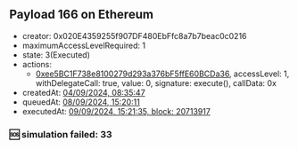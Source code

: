 ## Payload 166 on Ethereum

- creator: 0x020E4359255f907DF480EbFfc8a7b7beac0c0216
- maximumAccessLevelRequired: 1
- state: 3(Executed)
- actions:
  - [0xee5BC1F738e8100279d293a376bF5ffE60BCDa36](https://etherscan.io/tx/0xee5BC1F738e8100279d293a376bF5ffE60BCDa36), accessLevel: 1, withDelegateCall: true, value: 0, signature: execute(), callData: 0x
- createdAt: [04/09/2024, 08:35:47](https://etherscan.io/tx/0x025defc34c08bbe6c0fe56213cd11ec5d5dad8f66c817155a09de33d4f06e431)
- queuedAt: [08/09/2024, 15:20:11](https://etherscan.io/tx/0x1ee170794fb1b1b179194ba15c8a82a026b2bc537c0c41388996a60631b1035c)
- executedAt: [09/09/2024, 15:21:35, block: 20713917](https://etherscan.io/tx/0x8dce3e22688d50eaba48fbd1805623e7b7b9cb8910c96e609f279906c3d6ef67)

### :sos: simulation failed: 33
